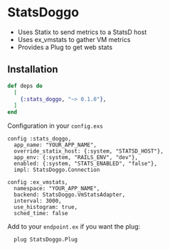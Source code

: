 # StatsDoggo

* Uses Statix to send metrics to a StatsD host
* Uses ex_vmstats to gather VM metrics
* Provides a Plug to get web stats

## Installation

```elixir
def deps do
  [
    {:stats_doggo, "~> 0.1.0"},
  ]
end
```

Configuration in your `config.exs`

```
config :stats_doggo,
  app_name: "YOUR_APP_NAME",
  override_statix_host: {:system, "STATSD_HOST"},
  app_env: {:system, "RAILS_ENV", "dev"},
  enabled: {:system, "STATS_ENABLED", "false"},
  impl: StatsDoggo.Connection

config :ex_vmstats,
  namespace: "YOUR_APP_NAME",
  backend: StatsDoggo.VmStatsAdapter,
  interval: 3000,
  use_histogram: true,
  sched_time: false
```

Add to your `endpoint.ex` if you want the plug:
```
  plug StatsDoggo.Plug
```
